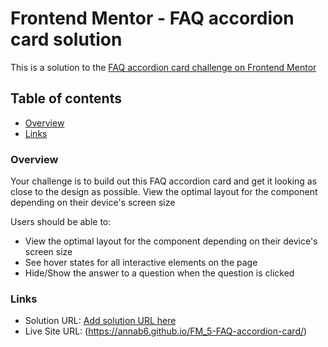 # Frontend Mentor - FAQ accordion card solution

This is a solution to the [FAQ accordion card challenge on Frontend Mentor](https://www.frontendmentor.io/challenges/faq-accordion-card-XlyjD0Oam)

## Table of contents
- [Overview](#overview)
- [Links](#links)

### Overview
Your challenge is to build out this FAQ accordion card and get it looking as close to the design as possible.
View the optimal layout for the component depending on their device's screen size

Users should be able to:
- View the optimal layout for the component depending on their device's screen size
- See hover states for all interactive elements on the page
- Hide/Show the answer to a question when the question is clicked

### Links
- Solution URL: [Add solution URL here]()
- Live Site URL: (https://annab6.github.io/FM_5-FAQ-accordion-card/)
